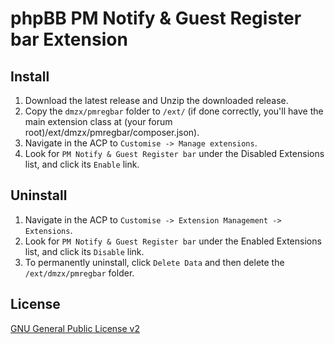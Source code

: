 # phpBB PM Notify & Guest Register bar Extension

## Install

1. Download the latest release and Unzip the downloaded release.
2. Copy the `dmzx/pmregbar` folder to `/ext/` (if done correctly, you'll have the main extension class at (your forum root)/ext/dmzx/pmregbar/composer.json).
3. Navigate in the ACP to `Customise -> Manage extensions`.
4. Look for `PM Notify & Guest Register bar` under the Disabled Extensions list, and click its `Enable` link.

## Uninstall

1. Navigate in the ACP to `Customise -> Extension Management -> Extensions`.
2. Look for `PM Notify & Guest Register bar` under the Enabled Extensions list, and click its `Disable` link.
3. To permanently uninstall, click `Delete Data` and then delete the `/ext/dmzx/pmregbar` folder.

## License
[GNU General Public License v2](http://opensource.org/licenses/GPL-2.0)

